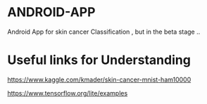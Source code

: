 # ANDROID-APP
Android App for skin cancer Classification , but in the beta stage ..


# Useful links for Understanding

https://www.kaggle.com/kmader/skin-cancer-mnist-ham10000

https://www.tensorflow.org/lite/examples


